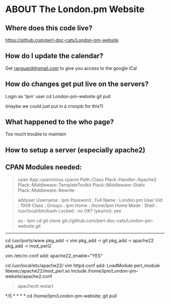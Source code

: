 ABOUT The London.pm Website
===========================

Where does this code live?
--------------------------
https://github.com/perl-doc-cats/London-pm-website

How do I update the calendar?
-----------------------------
Get ranguard@gmail.com to give you access to the google iCal

How do changes get put live on the servers?
-------------------------------------------
Login as 'lpm' user
cd London-pm-website
git pull

(maybe we could just put in a cronjob for this?)

What happened to the who page?
------------------------------
Too much trouble to maintain

How to setup a server (especially apache2)
-------------------------------------------

CPAN Modules needed:
--------------------
> cpan App::cpanminus
> cpanm Path::Class Plack::Handler::Apache2 Plack::Middleware::TemplateToolkit Plack::Middleware::Static Plack::Middleware::Rewrite

> adduser
Username   : lpm
Password   : <disabled>
Full Name  : London.pm User
Uid        : 1009
Class      : 
Groups     : lpm 
Home       : /home/lpm
Home Mode  : 
Shell      : /usr/local/bin/bash
Locked     : no
OK? (yes/no): yes

> su - lpm
> cd
> git clone git://github.com/perl-doc-cats/London-pm-website.git

--------------------
cd /usr/ports/www
pkg_add -r vim
pkg_add -r git
pkg_add -r apache22
pkg_add -r mod_perl2

vim /etc/rc.conf 
add:
    apache22_enable="YES"

cd /usr/local/etc/apache22/
vim httpd.conf
add:
    LoadModule perl_module libexec/apache22/mod_perl.so
    Include /home/lpm/London-pm-website/apache2.conf

> apachectl restart

*/5 * * * * cd /home/lpm/London-pm-website; git pull


